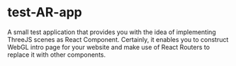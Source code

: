 # test-AR-app
A small test application that provides you with the idea of implementing ThreeJS scenes as React Component. Certainly, it enables you to construct WebGL intro page for your website and make use of React Routers to replace it with other components.
